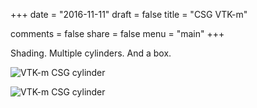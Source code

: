 +++
date = "2016-11-11"
draft = false
title = "CSG VTK-m"

comments = false
share = false
menu = "main"
+++

Shading. Multiple cylinders. And a box.

![VTK-m CSG cylinder](/images/20161111/cylinder-shading.png)

![VTK-m CSG cylinder](/images/20161111/cylinder-box-shading.png)

